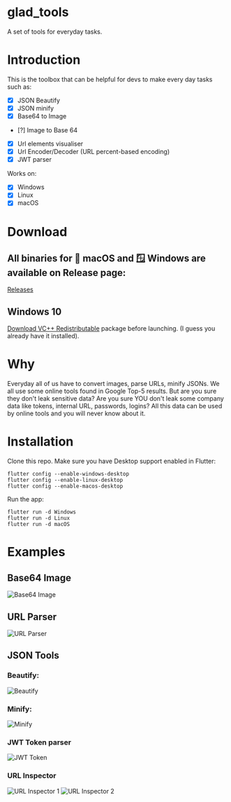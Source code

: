 # glad_tools
 A set of tools for everyday tasks.

# Introduction

This is the toolbox that can be helpful for devs to make every day tasks such as:

- [x] JSON Beautify
- [x] JSON minify
- [x] Base64 to Image
- [?] Image to Base 64
- [x] Url elements visualiser
- [x] Url Encoder/Decoder (URL percent-based encoding)
- [x] JWT parser

Works on:

- [x] Windows
- [x] Linux
- [x] macOS

# Download

## All binaries for 🍎 macOS and 🪟 Windows are available on Release page:

[Releases](https://github.com/gladimdim/glad_tools/releases)

## Windows 10

 [Download VC++ Redistributable](https://support.microsoft.com/en-us/topic/the-latest-supported-visual-c-downloads-2647da03-1eea-4433-9aff-95f26a218cc0) package before launching. (I guess you already have it installed).

# Why

Everyday all of us have to convert images, parse URLs, minify JSONs. We all use some online tools found in Google Top-5 results.
But are you sure they don't leak sensitive data? Are you sure YOU don't leak some company data like tokens, internal URL, passwords, logins?
All this data can be used by online tools and you will never know about it.

# Installation

Clone this repo. Make sure you have Desktop support enabled in Flutter:

```
flutter config --enable-windows-desktop
flutter config --enable-linux-desktop
flutter config --enable-macos-desktop
```

Run the app:

```
flutter run -d Windows
flutter run -d Linux
flutter run -d macOS
```

# Examples

## Base64 Image

![Base64 Image](images/base64.png)

## URL Parser

![URL Parser](images/url_parser.png)

## JSON Tools

### Beautify:
![Beautify](images/json_beautify.png)

### Minify:
![Minify](images/json_minify.png)

### JWT Token parser

![JWT Token](images/jwt_token.png)

### URL Inspector

![URL Inspector 1](images/url_inspector_1.png)
![URL Inspector 2](images/url_inspector_2.png)